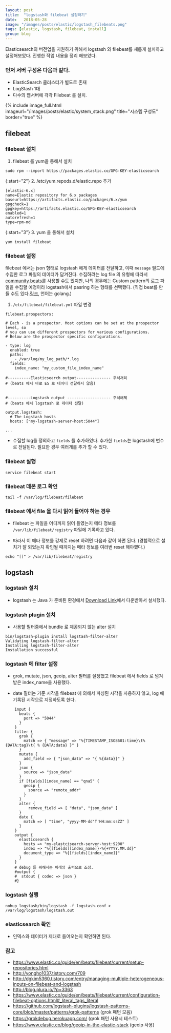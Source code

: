 ```yaml
---
layout: post
title:  "logstash와 filebeat 설정하기"
date:   2018-05-28
image: "/images/posts/elastic/logstash_filebeats.png"
tags: [elastic, logstash, filebeat, install]
group: blog
---
```


Elasticsearch의 버전업을 지원하기 위해서 logstash 와 filebeat를 새롭게 설치하고 설정해보았다. 진행한 작업 내용을 정리 해보았다.

<!--more-->

### 먼저 서버 구성은 다음과 같다.
- ElasticSearch 클러스터가 별도로 존재
- LogStash 1대
- 다수의 웹서버에 각각 Filebeat 를 설치.

{% include image_full.html imageurl="/images/posts/elastic/system_stack.png" title="시스템 구성도" border="true" %}

## filebeat

### filebeat 설치

1. filebeat 를 yum을 통해서 설치

```
sudo rpm --import https://packages.elastic.co/GPG-KEY-elasticsearch
```

{:start="2"}
2. /etc/yum.repods.d/elastic.repo 추가

```
[elastic-6.x]
name=Elastic repository for 6.x packages
baseurl=https://artifacts.elastic.co/packages/6.x/yum
gpgcheck=1
gpgkey=https://artifacts.elastic.co/GPG-KEY-elasticsearch
enabled=1
autorefresh=1
type=rpm-md
```

{:start="3"}
3. yum 을 통해서 설치

```
yum install filebeat
```

### filebeat 설정

filebeat 에서는 json 형태로 logstash 에게 데이터를 전달하고, 이때 `message` 필드에 수집한 로그 파일의 데이터가 담겨진다.
수집하려는 log file 의 유형에 따라서 [community beats](https://www.elastic.co/guide/en/beats/libbeat/current/community-beats.html)를 사용할 수도 있지만,
나의 경우에는 Custom pattern의 로그 파일을 수집할 예정이라 logstash에서 pasring 하는 형태를 선택했다. (직접 beat를 만들 수도 있다.[링크](https://www.elastic.co/blog/build-your-own-beat), 언어는 golang.)


1. `/etc/filebeat/filebeat.yml` 파일 변경

```
filebeat.prospectors:

# Each - is a prospector. Most options can be set at the prospector level, so
# you can use different prospectors for various configurations.
# Below are the prospector specific configurations.

- type: log
  enabled: true
  paths:
    - /var/log/my_log_path/*.log
  fields:
    index_name: "my_custom_file_index_name"

#----------Elasticsearch output--------------- 주석처리
# (beats 에서 바로 ES 로 데이터 전달하지 않음)


#----------Logstash output ------------------- 주석해제
# (beats 에서 logstash 로 데이터 전달)

output.logstash:
  # The Logstash hosts
  hosts: ["my-logstash-server-host:5044"]

...
```

* 수집할 log를 정의하고 `fields` 를 추가하였다. 추가한 `fields`는 logstash에 변수로 전달된다. 필요한 경우 여러개를 추가 할 수 있다.

### filebeat 실행

```
service filebeat start
```

### filebeat 데몬 로그 확인

```
tail -f /var/log/filebeat/filebeat
```

### filebeat 에서 file 을 다시 읽어 들어야 하는 경우

* filebeat 는 파일을 어디까지 읽어 들였는지 메타 정보를 `/var/lib/filebeat/registry` 파일에 기록하고 있다.

* 따라서 이 메타 정보를 강제로 reset 하려면 다음과 같이 하면 된다. (경험적으로 설치가 잘 되었는지 확인될 때까지는 메타 정보를 여러번 reset 해야했다.)

```
echo "[]" > /var/lib/filebeat/registry
```

## logstash

### logstash 설치

* logstash 는 Java 가 준비된 환경에서 [Download Link](https://www.elastic.co/downloads/logstash)에서 다운받아서 설치했다.

### logstash plugin 설치

* 사용할 필터중에서 bundle 로 제공되지 않는 alter 설치

```
bin/logstash-plugin install logstash-filter-alter
Validating logstash-filter-alter
Installing logstash-filter-alter
Installation successful
```

### logstash 에 filter 설정

* grok, mutate, json, geoip, alter 필터를 설정했고 filebeat 에서 fields 로 넘겨받은 index_name을 사용했다.

* date 필터는 기준 시각을 filebeat 에 의해서 파싱된 시각을 사용하지 않고, log 에 기록된 시각으로 지정하도록 한다.

```config
    input {
      beats {
        port => "5044"
      }
    }
    filter {
      grok {
        match => { "message" => "%{TIMESTAMP_ISO8601:time}\t%{DATA:tag}\t{ % {DATA:data} }" }
      }
      mutate {
        add_field => { "json_data" => "{ %{data}}" }
      }
      json {
        source => "json_data"
      }
      if [fields][index_name] == "qna5" {
        geoip {
          source => "remote_addr"
        }
      }
      alter {
          remove_field => [ "data", "json_data" ]
      }
      date {
        match => [ "time", "yyyy-MM-dd'T'HH:mm:ssZZ" ]
      }
    }
    output {
      elasticsearch {
        hosts => "my-elastcisearch-server-host:9200"
        index => "%{[fields][index_name]}-%{+YYYY.MM.dd}"
        document_type => "%{[fields][index_name]}"
      }
    }
    # debug 를 위해서는 아래의 출력으로 조정.
    #output {
    #  stdout { codec => json }
    #}
```


### logstash 실행

```
nohup logstash/bin/logstash -f logstash.conf > /var/log/logstash/logstash.out
```


### elasticsearch 확인

* 인덱스와 데이터가 제대로 들어오는지 확인하면 된다.


### 참고
  - https://www.elastic.co/guide/en/beats/filebeat/current/setup-repositories.html
  - http://yongho1037.tistory.com/709
  - http://dgkim5360.tistory.com/entry/managing-multiple-heterogeneous-inputs-on-filebeat-and-logstash
  - http://blog.plura.io/?p=3363
  - https://www.elastic.co/guide/en/beats/filebeat/current/configuration-filebeat-options.html#_literal_tags_literal
  - https://github.com/logstash-plugins/logstash-patterns-core/blob/master/patterns/grok-patterns (grok 패턴 모음)
  - https://grokdebug.herokuapp.com/ (grok 패턴 사용시 테스트)
  - https://www.elastic.co/blog/geoip-in-the-elastic-stack (geoip 사용)
